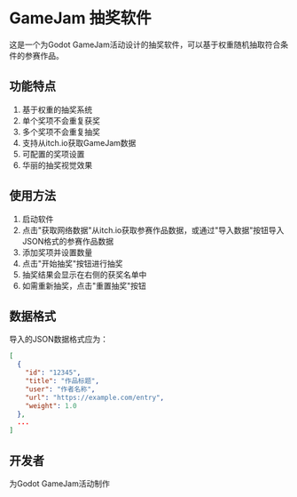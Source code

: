 # GameJam 抽奖软件

这是一个为Godot GameJam活动设计的抽奖软件，可以基于权重随机抽取符合条件的参赛作品。

## 功能特点

1. 基于权重的抽奖系统
2. 单个奖项不会重复获奖
3. 多个奖项不会重复抽奖
4. 支持从itch.io获取GameJam数据
5. 可配置的奖项设置
6. 华丽的抽奖视觉效果

## 使用方法

1. 启动软件
2. 点击"获取网络数据"从itch.io获取参赛作品数据，或通过"导入数据"按钮导入JSON格式的参赛作品数据
3. 添加奖项并设置数量
4. 点击"开始抽奖"按钮进行抽奖
5. 抽奖结果会显示在右侧的获奖名单中
6. 如需重新抽奖，点击"重置抽奖"按钮

## 数据格式

导入的JSON数据格式应为：

```json
[
  {
    "id": "12345",
    "title": "作品标题",
    "user": "作者名称",
    "url": "https://example.com/entry",
    "weight": 1.0
  },
  ...
]
```

## 开发者

为Godot GameJam活动制作
